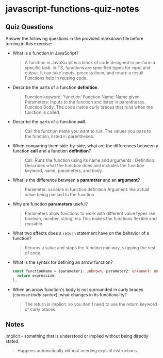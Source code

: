 # javascript-functions-quiz-notes

## Quiz Questions

Answer the following questions in the provided markdown file before turning in this exercise:

- What is a function in JavaScript?

  > A function in JavaScript is a block of code designed to perform a specific task.
  > In TS, functions are specified types for input and output.
  > It can take inputs, process them, and return a result. Functions help in reusing code.

- Describe the parts of a function **definition**.

  > Function keyword: 'function'
  > Function Name: Name given
  > Parameters: Inputs to the function and listed in parentheses.
  > Function Body: The code inside curly braces that runs when the function is called.

- Describe the parts of a function **call**.

  > Call the function name you want to run.
  > The values you pass to the function, listed in parentheses.

- When comparing them side-by-side, what are the differences between a function **call** and a function **definition**?

  > Call: Runs the function using its name and arguments..
  > Definition: Describes what the function does and includes the function keyword, name, parameters, and body.

- What is the difference between a **parameter** and an **argument**?

  > Parameter: variable in function definition
  > Argument: the actual value being passed to the function

- Why are function **parameters** useful?

  > Parameters allow functions to work with different value types like boolean, number, string, etc.This makes the functions flexible and reusable.

- What two effects does a `return` statement have on the behavior of a function?

  > Returns a value and stops the function mid way, skipping the rest of code.

- What is the syntax for defining an arrow function?

  >

  ```ts
  const functionName = (parameter1: unknown, parameter2: unknown): unknown => {
    return expression;
  };
  ```

- When an arrow function's body is not surrounded in curly braces (_concise body syntax_), what changes in its functionality?
  > The return is implicit, so you don't need to use the return keyword or curly braces.

## Notes

Implicit - something that is understood or implied without being directly stated.

> Happens automatically without needing explicit instructions.
